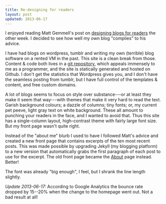 ```yaml
---
title: Re-designing for readers
layout: post
updated: 2013-06-17
---
```


I enjoyed reading Matt Gemmell's post on [designing blogs for
readers](http://mattgemmell.com/2013/05/22/designing-blogs-for-readers/) the other week. I
decided to see how well my own blog "complies" to his advice.

I have had blogs on wordpress, tumblr and writing my own (terrible) blog software on a
rented VM in the past. This site is a clean break from those. Content & code both lives in
a [git repository](http://github.com/stig/superloopy.io), which appeals immensely to me as
a programmer, and the site is statically generated and hosted on Github. I don't get the
statistics that Wordpress gives you, and I don't have the seamless posting from tumblr,
but I have full control of the templates & content, and free custom domains.

A lot of blogs seems to focus on style over substance---or at least they make it seem that
way---with themes that make it very hard to read the text. Garish background colours; a
dazzle of columns; tiny fonts; or, my current pet peeve, light gray text on white
background. These all amount to punching your readers in the face, and I wanted to avoid
that. Thus this site has a single-column layout, high-contrast theme with fairly large font
size. But my front page wasn't quite right.

Instead of the "about me" blurb I used to have I followed Matt's advice and created a new
front page that contains excerpts of the ten most recent posts. This was made possible by
upgrading Jekyll (my blogging platform) to a new version that automatically grabs the
first paragraph of each post to use for the excerpt. The old front page became the
[About](/about.html) page instead. Better!

The font was already "big enough", I feel, but I shrank the line length slightly.

*Update 2013-06-17:* According to Google Analytics the bounce rate dropped by 15--20% when the change to the homepage went out. Not a bad result at all!
